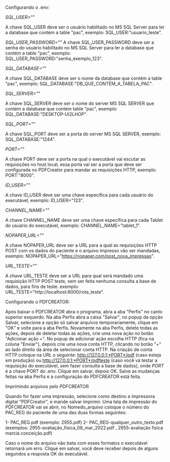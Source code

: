 Configurando o .env:

*SQL_USER=""*

A chave SQL_USER deve ser o usuário habilitado no MS SQL Server para ler a database que contém a table "pac", exemplo: SQL_USER:"usuario_teste".

*SQL_USER_PASSWORD=""*
A chave SQL_USER_PASSWORD deve ser a senha do usuário habilitado no MS SQL Server para ler a database que contém a table "pac", exemplo: SQL_USER_PASSWORD:"senha_exemplo_123".

*SQL_DATABASE=""*

A chave SQL_DATABASE deve ser o nome da database que contém a table "pac", exemplo: SQL_DATABASE:"DB_QUE_CONTÉM_A_TABELA_PAC".

*SQL_SERVER=""*

A chave SQL_SERVER deve ser o nome do server MS SQL SERVER que contém a database que contém table "pac", exemplo: SQL_DATABASE:"DESKTOP-UI2LHOP".

*SQL_PORT=""*

A chave SQL_PORT deve ser a porta do server MS SQL SERVER, exemplo: SQL_DATABASE:"1244".

*PORT=""*

A chave PORT deve ser a porta na qual o executável vai escutar as requisições no host local, essa porta vai ser a porta que deve ser configurada no PDFCreator para mandar as requisições HTTP, exemplo: PORT:"8000".

*ID_USER=""*

A chave ID_USER deve ser uma chave específica para cada usuário do executável, exemplo: ID_USER="123".

*CHANNEL_NAME=""*

A chave CHANNEL_NAME deve ser uma chave específica para cada Tablet do usuário do executável, exemplo: CHANNEL_NAME="tablet_1".

*NOPAPER_URL=""*

A chave NOPAPER_URL deve ser a URL para a qual as requisições HTTP POST com os dados do paciente e o arquivo impresso vâo ser mandadas, exemplo: NOPAPER_URL="https://nopaper.com/post_nova_impressao".

*URL_TESTE=""*

A chave URL_TESTE deve ser a URL para qual será mandado uma requisição HTTP POST teste, sem ser feita nenhuma consulta a base de dados, para fins de teste. exemplo: URL_TESTE="http://localhost:8000/rota_teste".




Configurando o PDFCREATOR:

Após baixar o PDFCREATOR abra o programa, abra a aba "Perfis" no canto superior esquerdo.
Na aba Perfis abra a caixa "Salvar", no popup da opção Salvar, selecione a opção só salvar arquivos temporariamente, clique em "OK" e volte para a aba Perfis.
Novamente na aba Perfis, delete todas as ações, depois de deletar todas as ações, crie uma nova ação no botão "Adicionar ação +".
No popup de adicionar ação escolha HTTP (fica na coluna "Enviar"), depois crie uma nova conta HTTP, clicando no botão "+" ao lado direito da área de selecionar conta HTTP. Na criação de conta HTTP coloque na URL o seguinte: http://127.0.0.1:*PORT*/pdf (caso esteja em produção) ou http://127.0.0.1:*PORT*/pdfteste (caso você vá testar a requisição do executável, sem fazer consulta a base de dados), onde *PORT* é a chave PORT do .env. Clique em salvar, depois OK.
Salve as mudanças feitas na aba Perfis e a configuração do PDFCREATOR está feita.




Imprimindo arquivos pelo PDFCREATOR

Quando for fazer uma impressão, selecione como destino a impressora digital "PDFCreator", e mande salvar imprimir.
Uma tela de impressão do PDFCREATOR vai se abrir, no Nomedo_arquivo coloque o número do PAC_REG do paciente de uma das duas formas seguintes:

1- PAC_REG.pdf (exemplo: 2955.pdf)
2- PAC_REG-qualquer_outro_texto.pdf (exemplos: 2955-avaliação_física_08_mar_2022.pdf , 2955-avaliação fisica marcia conceição.pdf)

Caso o nome do arquivo não bata com esses formatos o executável retornará um erro.
Clique em salvar, você deve receber depois de alguns segundos a resposta OK do executável.